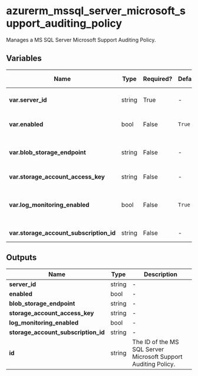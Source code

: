 # azurerm_mssql_server_microsoft_support_auditing_policy

Manages a MS SQL Server Microsoft Support Auditing Policy.

## Variables

| Name | Type | Required? |  Default  |  possible values |  Description |
| ---- | ---- | --------- |  ----------- | ----------- | ----------- |
| **var.server_id** | string | True | -  |  -  |  The ID of the SQL Server to set the extended auditing policy. Changing this forces a new resource to be created. | 
| **var.enabled** | bool | False | `True`  |  `true`, `false`  |  Whether to enable the extended auditing policy. Possible values are `true` and `false`. Defaults to `true`. | 
| **var.blob_storage_endpoint** | string | False | -  |  -  |  The blob storage endpoint (e.g. https://example.blob.core.windows.net). This blob storage will hold all Microsoft support auditing logs. | 
| **var.storage_account_access_key** | string | False | -  |  -  |  The access key to use for the auditing storage account. | 
| **var.log_monitoring_enabled** | bool | False | `True`  |  -  |  Enable audit events to Azure Monitor? To enable server audit events to Azure Monitor, please enable its main database audit events to Azure Monitor. Defaults to `true`. | 
| **var.storage_account_subscription_id** | string | False | -  |  -  |  The ID of the Subscription containing the Storage Account. | 



## Outputs

| Name | Type | Description |
| ---- | ---- | --------- | 
| **server_id** | string  | - | 
| **enabled** | bool  | - | 
| **blob_storage_endpoint** | string  | - | 
| **storage_account_access_key** | string  | - | 
| **log_monitoring_enabled** | bool  | - | 
| **storage_account_subscription_id** | string  | - | 
| **id** | string  | The ID of the MS SQL Server Microsoft Support Auditing Policy. | 